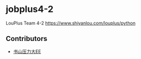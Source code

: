 # jobplus4-2
LouPlus Team 4-2 
https://www.shiyanlou.com/louplus/python

## Contributors
* [书山压力大EE](https://github/shenjianeng123)
